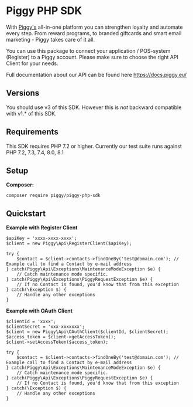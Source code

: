 
# Piggy PHP SDK #  
With [Piggy's](https://www.piggy.eu/) all-in-one platform you can strengthen loyalty and automate every step. From reward programs, to branded giftcards and smart email marketing - Piggy takes care of it all.

You can use this package to connect your application / POS-system (Register) to a Piggy account. Please make sure to choose the right API Client for your needs.

Full documentation about our API can be found here https://docs.piggy.eu/

## Versions

You should use v3 of this SDK. However this is *not* backward compatible with v1.* of this SDK. 

## Requirements

This SDK requires PHP 7.2 or higher.
Currently our test suite runs against PHP 7.2, 7.3, 7.4, 8.0, 8.1

## Setup ##  

**Composer:**
```
composer require piggy/piggy-php-sdk
```

## Quickstart ##  

**Example with Register Client**  
```
$apiKey = 'xxxx-xxxx-xxxx';  
$client = new Piggy\Api\RegisterClient($apiKey);

try {
    $contact = $client->contacts->findOneBy('test@domain.com'); // Example call to find a Contact by e-mail address
} catch(Piggy\Api\Exceptions\MaintenanceModeException $e) {
    // Catch maintenance mode specific.
} catch(Piggy\Api\Exceptions\PiggyRequestException $e) {
    // If no Contact is found, you'd know that from this exception
} catch(\Exception $) {
    // Handle any other exceptions 
}

```

**Example with OAuth Client**  
```
$clientId = 'xxxx';
$clientSecret = 'xxx-xxxxxxx';    
$client = new Piggy\Api\OAuthClient($clientId, $clientSecret);  
$access_token = $client->getAccessToken();      
$client->setAccessToken($access_token);

try {
    $contact = $client->contacts->findOneBy('test@domain.com'); // Example call to find a Contact by e-mail address
} catch(Piggy\Api\Exceptions\MaintenanceModeException $e) {
    // Catch maintenance mode specific.
} catch(Piggy\Api\Exceptions\PiggyRequestException $e) {
    // If no Contact is found, you'd know that from this exception
} catch(\Exception $) {
    // Handle any other exceptions 
}
```